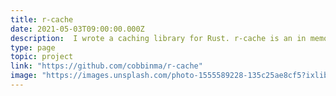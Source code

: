 ```yaml
---
title: r-cache
date: 2021-05-03T09:00:00.000Z
description:  I wrote a caching library for Rust. r-cache is an in memory key value store. It is thread safe and values can have expiry times.
type: page
topic: project
link: "https://github.com/cobbinma/r-cache"
image: "https://images.unsplash.com/photo-1555589228-135c25ae8cf5?ixlib=rb-4.0.3&ixid=MnwxMjA3fDB8MHxwaG90by1wYWdlfHx8fGVufDB8fHx8&fm=jpg&w=700&fit=max"
---
```



